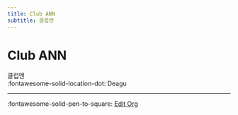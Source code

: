 ```yaml
---
title: Club ANN
subtitle: 클럽엔
---
```


# Club ANN

클럽엔  
:fontawesome-solid-location-dot: Deagu  


---

:fontawesome-solid-pen-to-square: [Edit Org](https://github.com/swingdance/orgs/issues/new?assignees=&labels=update+org&projects=&template=03-update_entity.yml&title=Update%20Org%3A%20ko_KR%20%E2%80%A2%20Club%20ANN&region=ko_KR&id=club-ann&name=Club%20ANN)
